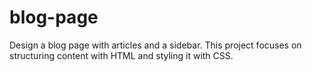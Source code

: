 # blog-page
Design a blog page with articles and a sidebar. This project focuses on structuring content with HTML and styling it with CSS.
